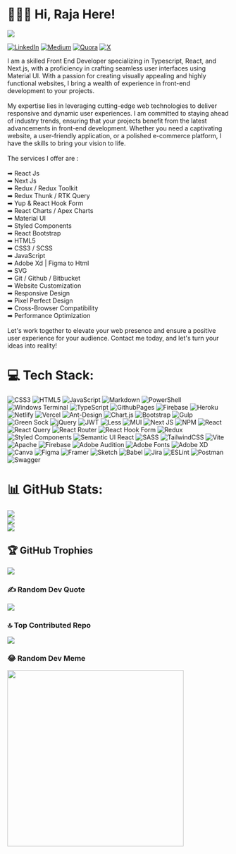 # 🙋🏼‍♂️ Hi, Raja Here! 

[![](https://visitcount.itsvg.in/api?id=raja-sultan&icon=0&color=0)](https://visitcount.itsvg.in)

[![LinkedIn](https://img.shields.io/badge/LinkedIn-%230077B5.svg?logo=linkedin&logoColor=white)](https://linkedin.com/in/https://www.linkedin.com/in/raja-sultan/) [![Medium](https://img.shields.io/badge/Medium-12100E?logo=medium&logoColor=white)](https://medium.com/@https://medium.com/@rajusultan456) [![Quora](https://img.shields.io/badge/Quora-%23B92B27.svg?logo=Quora&logoColor=white)](https://quora.com/profile/https://www.quora.com/profile/Raja-Sultan-18) [![X](https://img.shields.io/badge/X-black.svg?logo=X&logoColor=white)](https://x.com/https://twitter.com/rajasul1122) 

I am a skilled Front End Developer specializing in Typescript, React, and Next.js, with a proficiency in crafting seamless user interfaces using Material UI. With a passion for creating visually appealing and highly functional websites, I bring a wealth of experience in front-end development to your projects.<br><br>My expertise lies in leveraging cutting-edge web technologies to deliver responsive and dynamic user experiences. I am committed to staying ahead of industry trends, ensuring that your projects benefit from the latest advancements in front-end development. Whether you need a captivating website, a user-friendly application, or a polished e-commerce platform, I have the skills to bring your vision to life.<br><br>The services I offer are :<br><br>➡ React Js<br>➡ Next Js<br>➡ Redux / Redux Toolkit<br>➡ Redux Thunk / RTK Query<br>➡ Yup & React Hook Form<br>➡ React Charts / Apex Charts<br>➡ Material UI<br>➡ Styled Components<br>➡ React Bootstrap<br>➡ HTML5<br>➡ CSS3 / SCSS<br>➡ JavaScript<br>➡ Adobe Xd | Figma to Html<br>➡ SVG<br>➡ Git / Github / Bitbucket<br>➡ Website Customization<br>➡ Responsive Design<br>➡ Pixel Perfect Design<br>➡ Cross-Browser Compatibility<br>➡ Performance Optimization<br><br>Let's work together to elevate your web presence and ensure a positive user experience for your audience. Contact me today, and let's turn your ideas into reality!


# 💻 Tech Stack:
![CSS3](https://img.shields.io/badge/css3-%231572B6.svg?style=flat&logo=css3&logoColor=white) ![HTML5](https://img.shields.io/badge/html5-%23E34F26.svg?style=flat&logo=html5&logoColor=white) ![JavaScript](https://img.shields.io/badge/javascript-%23323330.svg?style=flat&logo=javascript&logoColor=%23F7DF1E) ![Markdown](https://img.shields.io/badge/markdown-%23000000.svg?style=flat&logo=markdown&logoColor=white) ![PowerShell](https://img.shields.io/badge/PowerShell-%235391FE.svg?style=flat&logo=powershell&logoColor=white) ![Windows Terminal](https://img.shields.io/badge/Windows%20Terminal-%234D4D4D.svg?style=flat&logo=windows-terminal&logoColor=white) ![TypeScript](https://img.shields.io/badge/typescript-%23007ACC.svg?style=flat&logo=typescript&logoColor=white) ![GithubPages](https://img.shields.io/badge/github%20pages-121013?style=flat&logo=github&logoColor=white) ![Firebase](https://img.shields.io/badge/firebase-%23039BE5.svg?style=flat&logo=firebase) ![Heroku](https://img.shields.io/badge/heroku-%23430098.svg?style=flat&logo=heroku&logoColor=white) ![Netlify](https://img.shields.io/badge/netlify-%23000000.svg?style=flat&logo=netlify&logoColor=#00C7B7) ![Vercel](https://img.shields.io/badge/vercel-%23000000.svg?style=flat&logo=vercel&logoColor=white) ![Ant-Design](https://img.shields.io/badge/-AntDesign-%230170FE?style=flat&logo=ant-design&logoColor=white) ![Chart.js](https://img.shields.io/badge/chart.js-F5788D.svg?style=flat&logo=chart.js&logoColor=white) ![Bootstrap](https://img.shields.io/badge/bootstrap-%238511FA.svg?style=flat&logo=bootstrap&logoColor=white) ![Gulp](https://img.shields.io/badge/GULP-%23CF4647.svg?style=flat&logo=gulp&logoColor=white) ![Green Sock](https://img.shields.io/badge/green%20sock-88CE02?style=flat&logo=greensock&logoColor=white) ![jQuery](https://img.shields.io/badge/jquery-%230769AD.svg?style=flat&logo=jquery&logoColor=white) ![JWT](https://img.shields.io/badge/JWT-black?style=flat&logo=JSON%20web%20tokens) ![Less](https://img.shields.io/badge/less-2B4C80?style=flat&logo=less&logoColor=white) ![MUI](https://img.shields.io/badge/MUI-%230081CB.svg?style=flat&logo=mui&logoColor=white) ![Next JS](https://img.shields.io/badge/Next-black?style=flat&logo=next.js&logoColor=white) ![NPM](https://img.shields.io/badge/NPM-%23CB3837.svg?style=flat&logo=npm&logoColor=white) ![React](https://img.shields.io/badge/react-%2320232a.svg?style=flat&logo=react&logoColor=%2361DAFB) ![React Query](https://img.shields.io/badge/-React%20Query-FF4154?style=flat&logo=react%20query&logoColor=white) ![React Router](https://img.shields.io/badge/React_Router-CA4245?style=flat&logo=react-router&logoColor=white) ![React Hook Form](https://img.shields.io/badge/React%20Hook%20Form-%23EC5990.svg?style=flat&logo=reacthookform&logoColor=white) ![Redux](https://img.shields.io/badge/redux-%23593d88.svg?style=flat&logo=redux&logoColor=white) ![Styled Components](https://img.shields.io/badge/styled--components-DB7093?style=flat&logo=styled-components&logoColor=white) ![Semantic UI React](https://img.shields.io/badge/Semantic%20UI%20React-%2335BDB2.svg?style=flat&logo=SemanticUIReact&logoColor=white) ![SASS](https://img.shields.io/badge/SASS-hotpink.svg?style=flat&logo=SASS&logoColor=white) ![TailwindCSS](https://img.shields.io/badge/tailwindcss-%2338B2AC.svg?style=flat&logo=tailwind-css&logoColor=white) ![Vite](https://img.shields.io/badge/vite-%23646CFF.svg?style=flat&logo=vite&logoColor=white) ![Apache](https://img.shields.io/badge/apache-%23D42029.svg?style=flat&logo=apache&logoColor=white) ![Firebase](https://img.shields.io/badge/Firebase-039BE5?style=flat&logo=Firebase&logoColor=white) ![Adobe Audition](https://img.shields.io/badge/Adobe%20Audition-9999FF.svg?style=flat&logo=Adobe%20Audition&logoColor=white) ![Adobe Fonts](https://img.shields.io/badge/Adobe%20Fonts-000B1D.svg?style=flat&logo=Adobe%20Fonts&logoColor=white) ![Adobe XD](https://img.shields.io/badge/Adobe%20XD-470137?style=flat&logo=Adobe%20XD&logoColor=#FF61F6) ![Canva](https://img.shields.io/badge/Canva-%2300C4CC.svg?style=flat&logo=Canva&logoColor=white) ![Figma](https://img.shields.io/badge/figma-%23F24E1E.svg?style=flat&logo=figma&logoColor=white) ![Framer](https://img.shields.io/badge/Framer-black?style=flat&logo=framer&logoColor=blue) ![Sketch](https://img.shields.io/badge/Sketch-FFB387?style=flat&logo=sketch&logoColor=black) ![Babel](https://img.shields.io/badge/Babel-F9DC3e?style=flat&logo=babel&logoColor=black) ![Jira](https://img.shields.io/badge/jira-%230A0FFF.svg?style=flat&logo=jira&logoColor=white) ![ESLint](https://img.shields.io/badge/ESLint-4B3263?style=flat&logo=eslint&logoColor=white) ![Postman](https://img.shields.io/badge/Postman-FF6C37?style=flat&logo=postman&logoColor=white) ![Swagger](https://img.shields.io/badge/-Swagger-%23Clojure?style=flat&logo=swagger&logoColor=white)

# 📊 GitHub Stats:
![](https://github-readme-stats.vercel.app/api?username=raja-sultan&theme=dark&hide_border=false&include_all_commits=true&count_private=true)<br/>
![](https://github-readme-streak-stats.herokuapp.com/?user=raja-sultan&theme=dark&hide_border=false)<br/>
![](https://github-readme-stats.vercel.app/api/top-langs/?username=raja-sultan&theme=dark&hide_border=false&include_all_commits=true&count_private=true&layout=compact)

## 🏆 GitHub Trophies
![](https://github-profile-trophy.vercel.app/?username=raja-sultan&theme=radical&no-frame=false&no-bg=false&margin-w=4)

### ✍️ Random Dev Quote
![](https://quotes-github-readme.vercel.app/api?type=vetical&theme=radical)

### 🔝 Top Contributed Repo
![](https://github-contributor-stats.vercel.app/api?username=raja-sultan&limit=5&theme=dark&combine_all_yearly_contributions=true)

### 😂 Random Dev Meme
<img src='https://randommeme-five.vercel.app/' style="height: 400px;"/>

<!-- Proudly created with GPRM ( https://gprm.itsvg.in ) -->

<!-- Proudly created with GPRM ( https://gprm.itsvg.in ) -->
